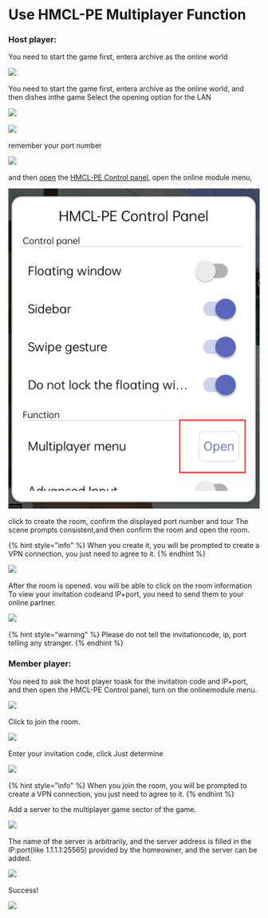 # Use HMCL-PE Multiplayer Function

### Host player:&#x20;

You need to start the game first, entera archive as the online world

![](../../.gitbook/assets/Screenshot\_2022-08-16-10-08-19-18\_d17cc25ab2657fb.jpg)

You need to start the game first, entera archive as the online world, and then dishes inthe game Select the opening option for the LAN

![](../../.gitbook/assets/qq\_pic\_merged\_1660616347953.jpg)

![](../../.gitbook/assets/qq\_pic\_merged\_1660616383607.jpg)

remember your port number

![](../../.gitbook/assets/qq\_pic\_merged\_1660616449647.jpg)

and then [open](../hmcl-pe-in-game-control-panel.md) the [HMCL-PE Control panel](../hmcl-pe-in-game-control-panel.md), open the online module menu,&#x20;

![](<../../.gitbook/assets/image (12) (1).png>)

click to create the room, confirm the displayed port number and tour The scene prompts consistent,and then confirm the room and open the room.

{% hint style="info" %}
When you create it, you will be prompted to create a VPN connection, you just need to agree to it.
{% endhint %}

![](../../.gitbook/assets/Screenshot\_2022-08-16-10-10-56-48\_d17cc25ab2657fb.jpg)

After the room is opened. vou will be able to click on the room information To view your invitation codeand lP+port, you need to send them to your online partner.&#x20;

![](../../.gitbook/assets/Screenshot\_2022-08-16-10-11-11-10\_d17cc25ab2657fb.jpg)

{% hint style="warning" %}
Please do not tell the invitationcode, ip, port telling any stranger.
{% endhint %}

### Member player:&#x20;

You need to ask the host player toask for the invitation code and lP+port, and then open the HMCL-PE Control panel, turn on the onlinemodule menu.&#x20;

![](../../.gitbook/assets/Screenshot\_2022-08-16-10-37-23-84\_d17cc25ab2657fb.jpg)

Click to join the room.

![](../../.gitbook/assets/Screenshot\_2022-08-16-10-37-42-01\_d17cc25ab2657fb.jpg)

Enter your invitation code, click Just determine

![](../../.gitbook/assets/Screenshot\_2022-08-16-10-37-52-63\_d17cc25ab2657fb.jpg)

{% hint style="info" %}
When you join the room, you will be prompted to create a VPN connection, you just need to agree to it.
{% endhint %}

Add a server to the multiplayer game sector of the game.

![](../../.gitbook/assets/Screenshot\_2022-08-16-10-38-32-71\_d17cc25ab2657fb.jpg)

The name of the server is arbitrarily, and the server address is filled in the IP:port(like 1.1.1.1:25565) provided by the homeowner, and the server can be added.

![](../../.gitbook/assets/Screenshot\_2022-08-16-10-38-46-15\_d17cc25ab2657fb.jpg)

Success!

![](../../.gitbook/assets/Screenshot\_2022-08-16-10-39-06-66\_d17cc25ab2657fb.jpg)

